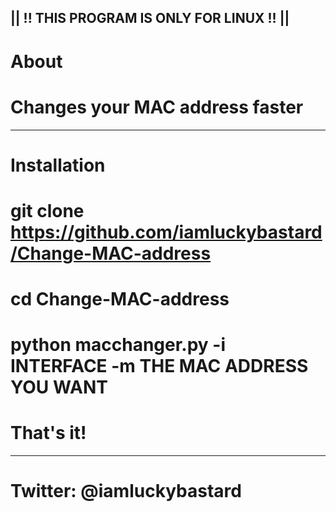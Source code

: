 || !! THIS PROGRAM IS ONLY FOR LINUX !! ||
--------------------------------------------


# About
# Changes your MAC address faster
----------------------------------



# Installation
# git clone https://github.com/iamluckybastard/Change-MAC-address

# cd Change-MAC-address

# python macchanger.py -i INTERFACE -m THE MAC ADDRESS YOU WANT

# That's it! 
--------------------------------



# Twitter: @iamluckybastard
